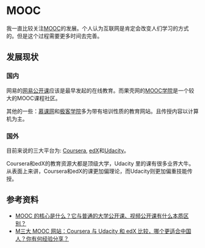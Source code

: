 # MOOC
我一直比较关注[MOOC](http://en.wikipedia.org/wiki/Massive_open_online_course)的发展。个人认为互联网是肯定会改变人们学习的方式的。但是这个过程需要更多时间去完善。

## 发展现状
### 国内
网易的[网易公开课](http://open.163.com/)应该是最早发起的在线教育。而果壳网的[MOOC学院](http://mooc.guokr.com/)是一个较大的MOOC课程社区。

其他的一些：[慕课网](http://www.imooc.com/)和[极客学院](http://www.jikexueyuan.com/)多为带有培训性质的教育网站。且传授内容以计算机为主。

### 国外
目前来说的三大平台为: [Coursera](https://www.coursera.org), [edX](https://www.edx.org/)和[Udacity](https://www.udacity.com)。

Coursera和edX的教育资源大都是顶级大学，Udacity 里的课有很多业界大牛。从表面上来讲，Coursera和edX的课更加偏理论，而Udacity则更加偏重技能传授。


## 参考资料
- [MOOC 的核心是什么？它与普通的大学公开课、视频公开课有什么本质区别？](http://www.zhihu.com/question/22951016/answer/29058511?group_id=749998184)
- [M三大 MOOC 网站：Coursera 与 Udacity 和 edX 比较，哪个更适合中国人？你有何经验分享？](http://www.zhihu.com/question/21095181)